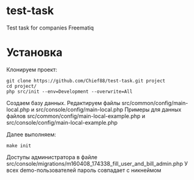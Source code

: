 # test-task
Test task for companies Freematiq

# Установка
Клонируем проект: 

~~~
git clone https://github.com/Chief88/test-task.git project
cd project/
php src/init --env=Development --overwrite=All
~~~
Создаем базу данных. 
Редактируем файлы src/common/config/main-local.php и src/console/config/main-local.php
Примеры для данных файлов src/common/config/main-local-example.php и  src/console/config/main-local-example.php

Далее выполняем:

~~~
make init
~~~

Доступы администратора в файле src/console/migrations/m160408_174338_fill_user_and_bill_admin.php
У всех demo-пользователей пароль совпадает с никнеймом